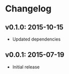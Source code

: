 # Changelog

## v0.1.0: 2015-10-15

- Updated dependencies

## v0.0.1: 2015-07-19

- Initial release
